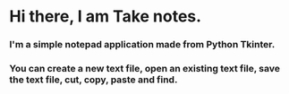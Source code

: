 # Hi there, I am Take notes.
### I'm a simple notepad application made from Python Tkinter.
### You can create a new text file, open an existing text file, save the text file, cut, copy, paste and find.
